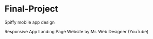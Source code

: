 # Final-Project

Spiffy mobile app design

Responsive App Landing Page Website by Mr. Web Designer (YouTube)
